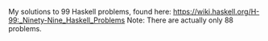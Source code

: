 My solutions to 99 Haskell problems, found here: https://wiki.haskell.org/H-99:_Ninety-Nine_Haskell_Problems
Note: There are actually only 88 problems.
